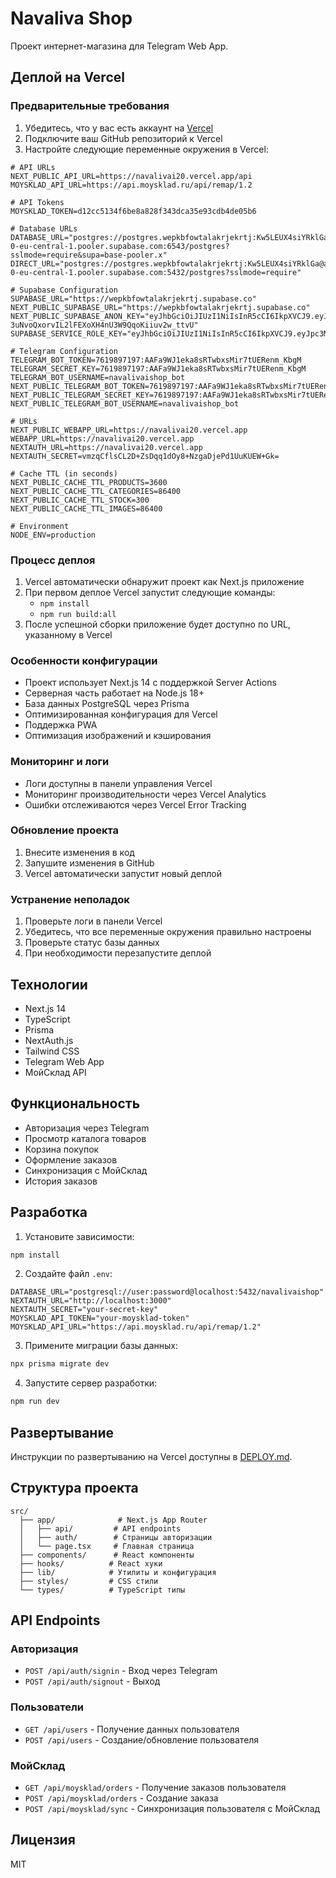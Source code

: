 # Navaliva Shop

Проект интернет-магазина для Telegram Web App.

## Деплой на Vercel

### Предварительные требования

1. Убедитесь, что у вас есть аккаунт на [Vercel](https://vercel.com)
2. Подключите ваш GitHub репозиторий к Vercel
3. Настройте следующие переменные окружения в Vercel:

```
# API URLs
NEXT_PUBLIC_API_URL=https://navalivai20.vercel.app/api
MOYSKLAD_API_URL=https://api.moysklad.ru/api/remap/1.2

# API Tokens
MOYSKLAD_TOKEN=d12cc5134f6be8a828f343dca35e93cdb4de05b6

# Database URLs
DATABASE_URL="postgres://postgres.wepkbfowtalakrjekrtj:Kw5LEUX4siYRklGa@aws-0-eu-central-1.pooler.supabase.com:6543/postgres?sslmode=require&supa=base-pooler.x"
DIRECT_URL="postgres://postgres.wepkbfowtalakrjekrtj:Kw5LEUX4siYRklGa@aws-0-eu-central-1.pooler.supabase.com:5432/postgres?sslmode=require"

# Supabase Configuration
SUPABASE_URL="https://wepkbfowtalakrjekrtj.supabase.co"
NEXT_PUBLIC_SUPABASE_URL="https://wepkbfowtalakrjekrtj.supabase.co"
NEXT_PUBLIC_SUPABASE_ANON_KEY="eyJhbGciOiJIUzI1NiIsInR5cCI6IkpXVCJ9.eyJpc3MiOiJzdXBhYmFzZSIsInJlZiI6IndlcGtiZm93dGFsYWtyamVrcnRqIiwicm9sZSI6ImFub24iLCJpYXQiOjE3NDM0ODI1ODQsImV4cCI6MjA1OTA1ODU4NH0.e-3uNvoQxorvIL2lFEXoXH4nU3W9QqoKiiuv2w_ttvU"
SUPABASE_SERVICE_ROLE_KEY="eyJhbGciOiJIUzI1NiIsInR5cCI6IkpXVCJ9.eyJpc3MiOiJzdXBhYmFzZSIsInJlZiI6IndlcGtiZm93dGFsYWtyamVrcnRqIiwicm9sZSI6InNlcnZpY2Vfcm9sZSIsImlhdCI6MTc0MzQ4MjU4NCwiZXhwIjoyMDU5MDU4NTg0fQ.DlGc3RkZQzYHgT8DJ3KqRgql0lApinxGQ6G8TC_W_4E"

# Telegram Configuration
TELEGRAM_BOT_TOKEN=7619897197:AAFa9WJ1eka8sRTwbxsMir7tUERenm_KbgM
TELEGRAM_SECRET_KEY=7619897197:AAFa9WJ1eka8sRTwbxsMir7tUERenm_KbgM
TELEGRAM_BOT_USERNAME=navalivaishop_bot
NEXT_PUBLIC_TELEGRAM_BOT_TOKEN=7619897197:AAFa9WJ1eka8sRTwbxsMir7tUERenm_KbgM
NEXT_PUBLIC_TELEGRAM_SECRET_KEY=7619897197:AAFa9WJ1eka8sRTwbxsMir7tUERenm_KbgM
NEXT_PUBLIC_TELEGRAM_BOT_USERNAME=navalivaishop_bot

# URLs
NEXT_PUBLIC_WEBAPP_URL=https://navalivai20.vercel.app
WEBAPP_URL=https://navalivai20.vercel.app
NEXTAUTH_URL=https://navalivai20.vercel.app
NEXTAUTH_SECRET=vmzqCflsCL2D+ZsDqq1dOy8+NzgaDjePd1UuKUEW+Gk=

# Cache TTL (in seconds)
NEXT_PUBLIC_CACHE_TTL_PRODUCTS=3600
NEXT_PUBLIC_CACHE_TTL_CATEGORIES=86400
NEXT_PUBLIC_CACHE_TTL_STOCK=300
NEXT_PUBLIC_CACHE_TTL_IMAGES=86400

# Environment
NODE_ENV=production
```

### Процесс деплоя

1. Vercel автоматически обнаружит проект как Next.js приложение
2. При первом деплое Vercel запустит следующие команды:
   - `npm install`
   - `npm run build:all`
3. После успешной сборки приложение будет доступно по URL, указанному в Vercel

### Особенности конфигурации

- Проект использует Next.js 14 с поддержкой Server Actions
- Серверная часть работает на Node.js 18+
- База данных PostgreSQL через Prisma
- Оптимизированная конфигурация для Vercel
- Поддержка PWA
- Оптимизация изображений и кэширования

### Мониторинг и логи

- Логи доступны в панели управления Vercel
- Мониторинг производительности через Vercel Analytics
- Ошибки отслеживаются через Vercel Error Tracking

### Обновление проекта

1. Внесите изменения в код
2. Запушите изменения в GitHub
3. Vercel автоматически запустит новый деплой

### Устранение неполадок

1. Проверьте логи в панели Vercel
2. Убедитесь, что все переменные окружения правильно настроены
3. Проверьте статус базы данных
4. При необходимости перезапустите деплой

## Технологии

- Next.js 14
- TypeScript
- Prisma
- NextAuth.js
- Tailwind CSS
- Telegram Web App
- МойСклад API

## Функциональность

- Авторизация через Telegram
- Просмотр каталога товаров
- Корзина покупок
- Оформление заказов
- Синхронизация с МойСклад
- История заказов

## Разработка

1. Установите зависимости:
```bash
npm install
```

2. Создайте файл `.env`:
```env
DATABASE_URL="postgresql://user:password@localhost:5432/navalivaishop"
NEXTAUTH_URL="http://localhost:3000"
NEXTAUTH_SECRET="your-secret-key"
MOYSKLAD_API_TOKEN="your-moysklad-token"
MOYSKLAD_API_URL="https://api.moysklad.ru/api/remap/1.2"
```

3. Примените миграции базы данных:
```bash
npx prisma migrate dev
```

4. Запустите сервер разработки:
```bash
npm run dev
```

## Развертывание

Инструкции по развертыванию на Vercel доступны в [DEPLOY.md](DEPLOY.md).

## Структура проекта

```
src/
  ├── app/              # Next.js App Router
  │   ├── api/         # API endpoints
  │   ├── auth/        # Страницы авторизации
  │   └── page.tsx     # Главная страница
  ├── components/      # React компоненты
  ├── hooks/          # React хуки
  ├── lib/            # Утилиты и конфигурация
  ├── styles/         # CSS стили
  └── types/          # TypeScript типы
```

## API Endpoints

### Авторизация
- `POST /api/auth/signin` - Вход через Telegram
- `POST /api/auth/signout` - Выход

### Пользователи
- `GET /api/users` - Получение данных пользователя
- `POST /api/users` - Создание/обновление пользователя

### МойСклад
- `GET /api/moysklad/orders` - Получение заказов пользователя
- `POST /api/moysklad/orders` - Создание заказа
- `POST /api/moysklad/sync` - Синхронизация пользователя с МойСклад

## Лицензия

MIT
